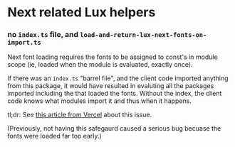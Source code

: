 # Next related Lux helpers

### no `index.ts` file, and `load-and-return-lux-next-fonts-on-import.ts`

Next font loading requires the fonts to be assigned to const's in module scope (ie, loaded when the module is evaluated, exactly once).

If there was an `index.ts` "barrel file", and the client code imported anything from this package, it would have resulted in evaluting all the packages imported including the that loaded the fonts. Without the index, the client code knows what modules import it and thus when it happens.

tl;dr: See [this article from Vercel](https://vercel.com/blog/how-we-optimized-package-imports-in-next-js) about this issue. 

(Previously, not having this safegaurd caused a serious bug becuase the fonts were loaded far too early.)